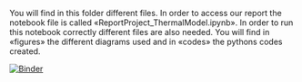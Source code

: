 You will find in this folder different files. In order to access our report the notebook file is called «ReportProject_ThermalModel.ipynb». In order to run this notebook correctly different files are also needed. You will find in «figures» the different diagrams used and in «codes» the pythons codes created. 


[![Binder](https://mybinder.org/badge_logo.svg)](https://mybinder.org/v2/gh/dm4bem/thermal-model-steady-state-step-response-groupe-1/HEAD)

